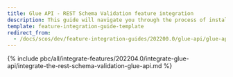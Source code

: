 ```yaml
---
title: Glue API - REST Schema Validation feature integration
description: This guide will navigate you through the process of installing and configuring the REST Schema Validation feature in Spryker OS.
template: feature-integration-guide-template
redirect_from:
  - /docs/scos/dev/feature-integration-guides/202200.0/glue-api/glue-api-rest-schema-validation-feature-integration.html
---
```


{% include pbc/all/integrate-features/202204.0/integrate-glue-api/integrate-the-rest-schema-validation-glue-api.md %} <!-- To edit, see /_includes/pbc/all/integrate-features/202204.0/integrate-glue-api/integrate-the-rest-schema-validation-glue-api.md -->
